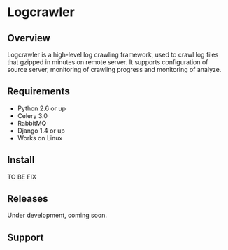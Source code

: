 # Logcrawler


## Overview

Logcrawler is a high-level log crawling framework, used to crawl log files that
gzipped in minutes on remote server. It supports configuration of source server,
monitoring of crawling progress and monitoring of analyze.


## Requirements

* Python 2.6 or up
* Celery 3.0
* RabbitMQ
* Django 1.4 or up
* Works on Linux

## Install

TO BE FIX

## Releases

Under development, coming soon.

## Support

